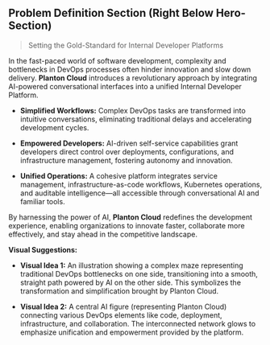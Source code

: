 ## Problem Definition Section (Right Below Hero-Section)

> Setting the Gold-Standard for Internal Developer Platforms

In the fast-paced world of software development, complexity and bottlenecks in DevOps processes often hinder innovation
and slow down delivery. **Planton Cloud** introduces a revolutionary approach by integrating AI-powered conversational
interfaces into a unified Internal Developer Platform.

- **Simplified Workflows:** Complex DevOps tasks are transformed into intuitive conversations, eliminating traditional
  delays and accelerating development cycles.

- **Empowered Developers:** AI-driven self-service capabilities grant developers direct control over deployments,
  configurations, and infrastructure management, fostering autonomy and innovation.

- **Unified Operations:** A cohesive platform integrates service management, infrastructure-as-code workflows,
  Kubernetes operations, and auditable intelligence—all accessible through conversational AI and familiar tools.

By harnessing the power of AI, **Planton Cloud** redefines the development experience, enabling organizations to
innovate faster, collaborate more effectively, and stay ahead in the competitive landscape.

**Visual Suggestions:**

- **Visual Idea 1:** An illustration showing a complex maze representing traditional DevOps bottlenecks on one side,
  transitioning into a smooth, straight path powered by AI on the other side. This symbolizes the transformation and
  simplification brought by Planton Cloud.

- **Visual Idea 2:** A central AI figure (representing Planton Cloud) connecting various DevOps elements like code,
  deployment, infrastructure, and collaboration. The interconnected network glows to emphasize unification and
  empowerment provided by the platform.
